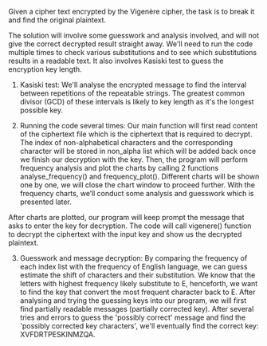 Given a cipher text encrypted by the Vigenère cipher, the task is to break it and find the original plaintext.

The solution will involve some guesswork and analysis involved, and will not give the correct decrypted result straight away. We'll need to run the code multiple times to check various substitutions and to see which substitutions results in a readable text. It also involves Kasiski test to guess the encryption key length.

1. Kasiski test: We'll analyse the encrypted message to find the interval between repetitions of the repeatable strings. The greatest common divisor (GCD) of these intervals is likely to key length as it's the longest possible key.

2. Running the code several times: Our main function will first read content of the ciphertext file which is the ciphertext that is required to decrypt. The index of non-alphabetical characters and the corresponding character will be stored in non_alpha list which will be added back once we finish our decryption with the key. Then, the program will perform frequency analysis and plot the charts by calling 2 functions analyse_frequency() and frequency_plot(). Different charts will be shown one by one, we will close the chart window to proceed further. With the frequency charts, we’ll conduct some analysis and guesswork which is presented later. 

After charts are plotted, our program will keep prompt the message that asks to enter the key for decryption. The code will call vigenere() function to decrypt the ciphertext with the input key and show us the decrypted plaintext.

3. Guesswork and message decryption: By comparing the frequency of each index list with the frequency of English language, we can guess estimate the shift of characters and their substitution. We know that the letters with highest frequency likely substitute to E, henceforth, we want to find the key that convert the most frequent character back to E. After analysing and trying the guessing keys into our program, we will first find partially readable messages (partially corrected key). After several tries and errors to guess the 'possibly correct' message and find the 'possibly corrected key characters', we'll eventually find the correct key: XVFDRTPESKINMZQA.
